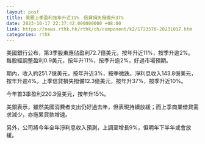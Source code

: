 ```yaml
---
layout: post
title: 美銀上季盈利按年升近11%　信貸損失撥備升37%
date: 2023-10-17 22:37:42.000000000 +08:00
link: https://news.rthk.hk/rthk/ch/component/k2/1723576-20231017.htm
categories: rthk
---
```


美國銀行公布，第3季股東應佔盈利72.7億美元，按年升近11%，按季升逾2%。每股經調整盈利0.9美元，按年升11%，按季升逾2%，好過市場預期。

期內，收入約251.7億美元，按年升近3%，按季微跌。淨利息收入143.8億美元，按年升逾4%。上季信貸損失撥備12.3億美元，按年升37%，按季升近10%。

今年首3季盈利220.3億美元，按年升15%。

美銀表示，雖然美國消費者支出仍好過去年，但表現持續放緩；而上季商業借貸需求減少，亦拖累貸款增速。

另外，公司將今年全年淨利息收入預測，上調至增長9%，但明年下半年或會放緩。
